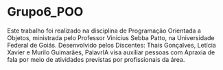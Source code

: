 # Grupo6_POO 
Este trabalho foi realizado na disciplina de Programação Orientada a Objetos, ministrada pelo Professor Vinícius Sebba Patto, na Universidade Federal de Goiás.
Desenvolvido pelos Discentes: Thaís Gonçalves, Letícia Xavier e Murilo Guimarães, PalavrIA visa auxiliar pessoas com Apraxia de fala por meio de atividades previstas por profissionais da área.
